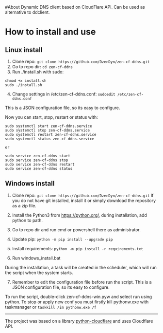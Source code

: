 #About
Dynamic DNS client based on CloudFlare API.
Can be used as alternative to ddclient.
# How to install and use
## Linux install
1. Clone repo: `git clone https://github.com/DzenDyn/zen-cf-ddns.git`
2. Go to repo dir: `cd zen-cf-ddns`
3. Run ./install.sh with sudo:

```
chmod +x install.sh
sudo ./install.sh
```

4. Change settings in /etc/zen-cf-ddns.conf: `sudoedit /etc/zen-cf-ddns.conf `

This is a JSON configuration file, so its easy to configure.

Now you can start, stop, restart or status with:
```
sudo systemctl start zen-cf-ddns.service
sudo systemctl stop zen-cf-ddns.service
sudo systemctl restart zen-cf-ddns.service
sudo systemctl status zen-cf-ddns.service

or

sudo service zen-cf-ddns start
sudo service zen-cf-ddns stop
sudo service zen-cf-ddns restart
sudo service zen-cf-ddns status

```

## Windows install
1. Clone repo: `git clone https://github.com/DzenDyn/zen-cf-ddns.git`
If you do not have git installed, install it or simply download the repository as a zip file.

2. Install the Python3 from https://python.org/, during installation, add python to path.

3. Go to repo dir and run cmd or powershell there as administrator.

4. Update pip: `python -m pip install --upgrade pip`

5. Install requirements: `python -m pip install -r requirements.txt`

6. Run windows_install.bat

During the installation, a task will be created in the scheduler, which will run the script when the system starts.

7. Remember to edit the configuration file before run the script.
This is a JSON configuration file, so its easy to configure.


To run the script, double-click zen-cf-ddns-win.pyw and select run using python.
To stop or apply new conf you must firstly kill pythonw.exe with taskmanager or `taskkill /im pythonw.exe /f`

---
The project was based on a library [python-cloudflare](https://github.com/cloudflare/python-cloudflare "python-cloudflare") and uses Cloudflare API.
